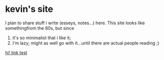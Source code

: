 # kevin's site

I plan to share stuff i write (esseys, notes...) here. This site looks like somethingfrom the 80s, but since
1. it's so minimalist that i like it; 
2. I'm lazy;
might as well go with it...until there are actual people reading ;)

[hi! link test](https://kevinyyeh.github.io/hi.html)
